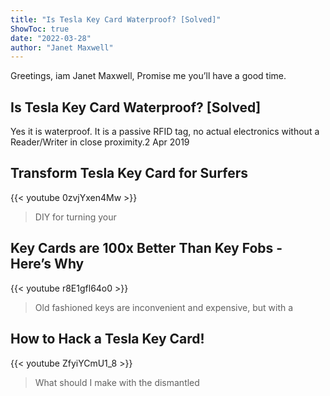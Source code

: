 ```yaml
---
title: "Is Tesla Key Card Waterproof? [Solved]"
ShowToc: true 
date: "2022-03-28"
author: "Janet Maxwell" 
---
```


Greetings, iam Janet Maxwell, Promise me you’ll have a good time.
## Is Tesla Key Card Waterproof? [Solved]
Yes it is waterproof. It is a passive RFID tag, no actual electronics without a Reader/Writer in close proximity.2 Apr 2019

## Transform Tesla Key Card for Surfers
{{< youtube 0zvjYxen4Mw >}}
>DIY for turning your 

## Key Cards are 100x Better Than Key Fobs - Here’s Why
{{< youtube r8E1gfl64o0 >}}
>Old fashioned keys are inconvenient and expensive, but with a 

## How to Hack a Tesla Key Card!
{{< youtube ZfyiYCmU1_8 >}}
>What should I make with the dismantled 

